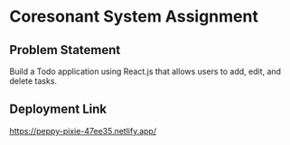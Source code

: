# Coresonant System Assignment

## Problem Statement

Build a Todo application using React.js that allows users to add, edit, and delete tasks.

## Deployment Link

https://peppy-pixie-47ee35.netlify.app/